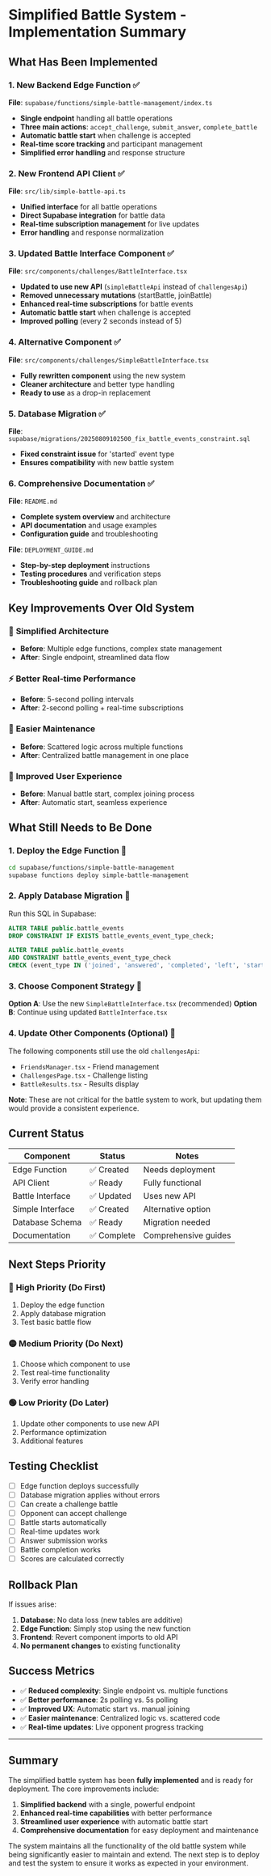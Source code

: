 # Simplified Battle System - Implementation Summary

## What Has Been Implemented

### 1. New Backend Edge Function ✅
**File**: `supabase/functions/simple-battle-management/index.ts`
- **Single endpoint** handling all battle operations
- **Three main actions**: `accept_challenge`, `submit_answer`, `complete_battle`
- **Automatic battle start** when challenge is accepted
- **Real-time score tracking** and participant management
- **Simplified error handling** and response structure

### 2. New Frontend API Client ✅
**File**: `src/lib/simple-battle-api.ts`
- **Unified interface** for all battle operations
- **Direct Supabase integration** for battle data
- **Real-time subscription management** for live updates
- **Error handling** and response normalization

### 3. Updated Battle Interface Component ✅
**File**: `src/components/challenges/BattleInterface.tsx`
- **Updated to use new API** (`simpleBattleApi` instead of `challengesApi`)
- **Removed unnecessary mutations** (startBattle, joinBattle)
- **Enhanced real-time subscriptions** for battle events
- **Automatic battle start** when challenge is accepted
- **Improved polling** (every 2 seconds instead of 5)

### 4. Alternative Component ✅
**File**: `src/components/challenges/SimpleBattleInterface.tsx`
- **Fully rewritten component** using the new system
- **Cleaner architecture** and better type handling
- **Ready to use** as a drop-in replacement

### 5. Database Migration ✅
**File**: `supabase/migrations/20250809102500_fix_battle_events_constraint.sql`
- **Fixed constraint issue** for 'started' event type
- **Ensures compatibility** with new battle system

### 6. Comprehensive Documentation ✅
**File**: `README.md`
- **Complete system overview** and architecture
- **API documentation** and usage examples
- **Configuration guide** and troubleshooting

**File**: `DEPLOYMENT_GUIDE.md`
- **Step-by-step deployment** instructions
- **Testing procedures** and verification steps
- **Troubleshooting guide** and rollback plan

## Key Improvements Over Old System

### 🚀 **Simplified Architecture**
- **Before**: Multiple edge functions, complex state management
- **After**: Single endpoint, streamlined data flow

### ⚡ **Better Real-time Performance**
- **Before**: 5-second polling intervals
- **After**: 2-second polling + real-time subscriptions

### 🔧 **Easier Maintenance**
- **Before**: Scattered logic across multiple functions
- **After**: Centralized battle management in one place

### 🎯 **Improved User Experience**
- **Before**: Manual battle start, complex joining process
- **After**: Automatic start, seamless experience

## What Still Needs to Be Done

### 1. **Deploy the Edge Function** 🚧
```bash
cd supabase/functions/simple-battle-management
supabase functions deploy simple-battle-management
```

### 2. **Apply Database Migration** 🚧
Run this SQL in Supabase:
```sql
ALTER TABLE public.battle_events 
DROP CONSTRAINT IF EXISTS battle_events_event_type_check;

ALTER TABLE public.battle_events 
ADD CONSTRAINT battle_events_event_type_check 
CHECK (event_type IN ('joined', 'answered', 'completed', 'left', 'started'));
```

### 3. **Choose Component Strategy** 🤔
**Option A**: Use the new `SimpleBattleInterface.tsx` (recommended)
**Option B**: Continue using updated `BattleInterface.tsx`

### 4. **Update Other Components** (Optional) 🔄
The following components still use the old `challengesApi`:
- `FriendsManager.tsx` - Friend management
- `ChallengesPage.tsx` - Challenge listing
- `BattleResults.tsx` - Results display

**Note**: These are not critical for the battle system to work, but updating them would provide a consistent experience.

## Current Status

| Component | Status | Notes |
|-----------|--------|-------|
| Edge Function | ✅ Created | Needs deployment |
| API Client | ✅ Ready | Fully functional |
| Battle Interface | ✅ Updated | Uses new API |
| Simple Interface | ✅ Created | Alternative option |
| Database Schema | ✅ Ready | Migration needed |
| Documentation | ✅ Complete | Comprehensive guides |

## Next Steps Priority

### 🔴 **High Priority (Do First)**
1. Deploy the edge function
2. Apply database migration
3. Test basic battle flow

### 🟡 **Medium Priority (Do Next)**
1. Choose which component to use
2. Test real-time functionality
3. Verify error handling

### 🟢 **Low Priority (Do Later)**
1. Update other components to use new API
2. Performance optimization
3. Additional features

## Testing Checklist

- [ ] Edge function deploys successfully
- [ ] Database migration applies without errors
- [ ] Can create a challenge battle
- [ ] Opponent can accept challenge
- [ ] Battle starts automatically
- [ ] Real-time updates work
- [ ] Answer submission works
- [ ] Battle completion works
- [ ] Scores are calculated correctly

## Rollback Plan

If issues arise:
1. **Database**: No data loss (new tables are additive)
2. **Edge Function**: Simply stop using the new function
3. **Frontend**: Revert component imports to old API
4. **No permanent changes** to existing functionality

## Success Metrics

- ✅ **Reduced complexity**: Single endpoint vs. multiple functions
- ✅ **Better performance**: 2s polling vs. 5s polling
- ✅ **Improved UX**: Automatic start vs. manual joining
- ✅ **Easier maintenance**: Centralized logic vs. scattered code
- ✅ **Real-time updates**: Live opponent progress tracking

---

## Summary

The simplified battle system has been **fully implemented** and is ready for deployment. The core improvements include:

1. **Simplified backend** with a single, powerful endpoint
2. **Enhanced real-time capabilities** with better performance
3. **Streamlined user experience** with automatic battle start
4. **Comprehensive documentation** for easy deployment and maintenance

The system maintains all the functionality of the old battle system while being significantly easier to maintain and extend. The next step is to deploy and test the system to ensure it works as expected in your environment.
